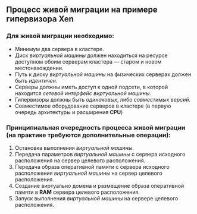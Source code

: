 ## Процесс живой миграции на примере гипервизора Xen
### Для живой миграции необходимо:
* Минимум два сервера в кластере.
* Диск *виртуальной машины* должен находиться на ресурсе доступном обоим серверам кластера — старом и новом местонахождении.
* Путь к диску *виртуальной машины* на физических серверах должен быть *идентичен*.
* Серверы должны иметь доступ к одной подсети, в которой находится *сетевой интерфейс виртуальной машины*.
* Гипервизоры должны быть *одинаковых*, либо *совместимых версий*.
* Совместимое оборудование серверов в кластере (в первую очередь архитектуры и расширения **CPU**)


### Принципиальная очередность процесса живой миграции (на практике требуются дополнительные операции):
1. Остановка выполнения *виртуальной машины*.
2. Передача параметров *виртуальной машины* с сервера исходного расположения на сервер целевого расположения.
3. Передача образа оперативной памяти с сервера исходного расположения *виртуальной машины* на сервер целевого расположения.
4. Создание виртуально домена и размещение образа оперативной памяти в **RAM** сервера целевого расположения.
5. Запуск выполнения *виртуальной машины* на сервере целевого расположения.
